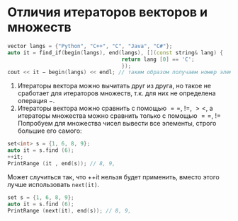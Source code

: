 # Отличия итераторов векторов и множеств
```cpp
vector langs = {"Python", "C++", "C", "Java", "C#"}; 
auto it = find_if(begin(langs), end(langs), [](const string& lang) { 
									return lang [0] == 'C'; 
									}); 
cout << it − begin(langs) << endl; // таким образом получаем номер элемента в векторе // 1
```

1. Итераторы вектора можно вычитать друг из друга, но такое не сработает для итераторов множеств, т.к. для них не определена операция $-$.
2. Итераторы вектора можно сравнить с помощью $==$, $!=$, $><$, а итераторы множества можно сравнить только с помощью $==$, $!=$  
Попробуем для множества чисел вывести все элементы, строго большие его самого:

```cpp
set<int> s = {1, 6, 8, 9}; 
auto it = s.find (6); 
++it; 
PrintRange (it , end(s)); // 8, 9,
```

Может случиться так, что ++it нельзя будет применить, вместо этого лучше использовать `next(it)`.

```cpp
set s = {1, 6, 8, 9}; 
auto it = s.find (6); 
PrintRange (next(it), end(s)); // 8, 9,
```